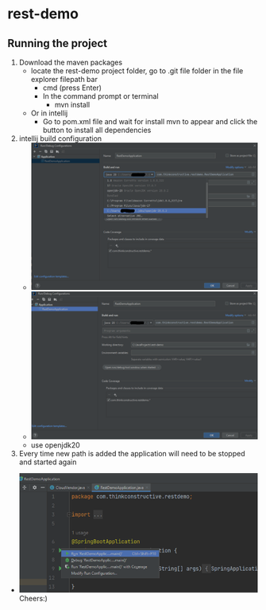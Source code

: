 # rest-demo
 
## Running the project
1. Download the maven packages
    - locate the rest-demo project folder, go to .git file folder
      in the file explorer filepath bar 
      - cmd (press Enter)
      - In the command prompt or terminal
        - mvn install
    - Or in intellij
      - Go to pom.xml file and wait for install mvn to appear and click the button to install all dependencies
1. intellij build configuration
   - ![img_4.png](img_4.png)
   - ![img_5.png](img_5.png)
   - use openjdk20
1. Every time new path is added the application will need to be stopped and started again
- ![img.png](img.png)
Cheers:)